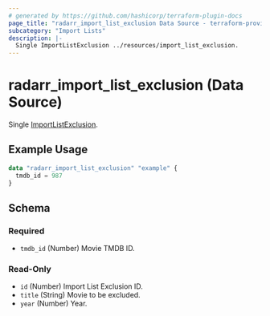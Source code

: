 ```yaml
---
# generated by https://github.com/hashicorp/terraform-plugin-docs
page_title: "radarr_import_list_exclusion Data Source - terraform-provider-radarr"
subcategory: "Import Lists"
description: |-
  Single ImportListExclusion ../resources/import_list_exclusion.
---
```


# radarr_import_list_exclusion (Data Source)

<!-- subcategory:Import Lists -->
Single [ImportListExclusion](../resources/import_list_exclusion).

## Example Usage

```terraform
data "radarr_import_list_exclusion" "example" {
  tmdb_id = 987
}
```

<!-- schema generated by tfplugindocs -->
## Schema

### Required

- `tmdb_id` (Number) Movie TMDB ID.

### Read-Only

- `id` (Number) Import List Exclusion ID.
- `title` (String) Movie to be excluded.
- `year` (Number) Year.
